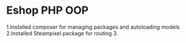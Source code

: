 
# Eshop PHP OOP

1.Installed composer for managing packages and autoloading models
2.Installed Steampixel package for routing
3.
